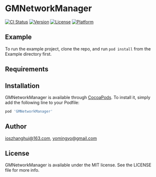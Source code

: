 # GMNetworkManager

[![CI Status](https://img.shields.io/travis/ioszhanghui@163.com/GMNetworkManager.svg?style=flat)](https://travis-ci.org/ioszhanghui@163.com/GMNetworkManager)
[![Version](https://img.shields.io/cocoapods/v/GMNetworkManager.svg?style=flat)](https://cocoapods.org/pods/GMNetworkManager)
[![License](https://img.shields.io/cocoapods/l/GMNetworkManager.svg?style=flat)](https://cocoapods.org/pods/GMNetworkManager)
[![Platform](https://img.shields.io/cocoapods/p/GMNetworkManager.svg?style=flat)](https://cocoapods.org/pods/GMNetworkManager)

## Example

To run the example project, clone the repo, and run `pod install` from the Example directory first.

## Requirements

## Installation

GMNetworkManager is available through [CocoaPods](https://cocoapods.org). To install
it, simply add the following line to your Podfile:

```ruby
pod 'GMNetworkManager'
```

## Author

ioszhanghui@163.com, yomingyo@gmail.com

## License

GMNetworkManager is available under the MIT license. See the LICENSE file for more info.
